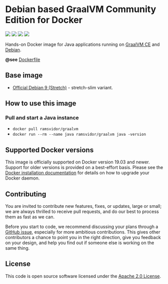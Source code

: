 # Debian based GraalVM Community Edition for Docker
[![](https://images.microbadger.com/badges/image/ramsvidor/graalvm.svg)](https://microbadger.com/images/ramsvidor/graalvm "Get your own image badge on microbadger.com")
[![](https://images.microbadger.com/badges/version/ramsvidor/graalvm.svg)](http://microbadger.com/images/ramsvidor/graalvm "Get your own version badge on microbadger.com")
[![](https://images.microbadger.com/badges/commit/ramsvidor/graalvm.svg)](http://microbadger.com/images/ramsvidor/graalvm "Get your own commit badge on microbadger.com")
[![](https://images.microbadger.com/badges/license/ramsvidor/graalvm.svg)](http://microbadger.com/images/ramsvidor/graalvm "Get your own license badge on microbadger.com")

Hands-on Docker image for Java applications running on [GraalVM CE](https://www.graalvm.org) and [Debian](https://www.debian.org).

**@see** [Dockerfile](https://github.com/ramsvidor/docker/blob/master/graalvm/Dockerfile)

## Base image
* [Official Debian 9 (Stretch)](https://hub.docker.com/_/debian) - stretch-slim variant.

## How to use this image
### Pull and start a Java instance
* `docker pull ramsvidor/graalvm`
* `docker run --rm --name java ramsvidor/graalvm java -version`

## Supported Docker versions
This image is officially supported on Docker version 19.03 and newer.
Support for older versions is provided on a best-effort basis.
Please see the [Docker installation documentation](https://docs.docker.com/install/) for details on how to upgrade your 
Docker daemon.

## Contributing
You are invited to contribute new features, fixes, or updates, large or small; we are always thrilled to receive pull 
requests, and do our best to process them as fast as we can.

Before you start to code, we recommend discussing your plans through a 
[GitHub issue](https://github.com/ramsvidor/docker/issues), especially for more ambitious contributions. This 
gives other contributors a chance to point you in the right direction, give you feedback on your design, and help you 
find out if someone else is working on the same thing.

## License
This code is open source software licensed under the [Apache 2.0 License]("http://www.apache.org/licenses/LICENSE-2.0.html").
